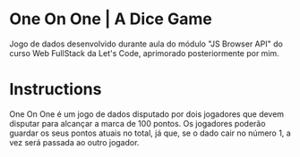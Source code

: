 # One On One | A Dice Game
Jogo de dados desenvolvido durante aula do módulo "JS Browser API" do curso Web FullStack da Let's Code, aprimorado posteriormente por mim.

# Instructions
One On One é um jogo de dados disputado por dois jogadores que devem disputar para alcançar a marca de 100 pontos. Os jogadores poderão guardar os seus pontos atuais no total, já que, se o dado cair no número 1, a vez será passada ao outro jogador.
